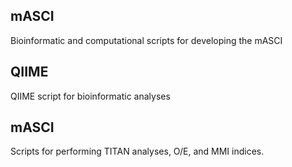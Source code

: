 ## mASCI
Bioinformatic and computational scripts for developing the mASCI

## QIIME 
QIIME script for bioinformatic analyses

## mASCI 
Scripts for performing TITAN analyses, O/E, and MMI indices. 




